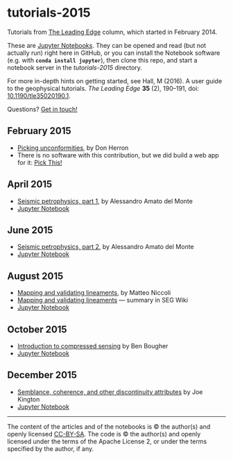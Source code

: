 # tutorials-2015

Tutorials from [The Leading Edge](http://library.seg.org/journal/leedff) column, which started in February 2014.

These are [Jupyter Notebooks](https://jupyter.org/). They can be opened and read (but not actually run) right here in GitHub, or you can install the Notebook software (e.g. with **`conda install jupyter`**), then clone this repo, and start a notebook server in the *tutorials-2015* directory.

For more in-depth hints on getting started, see Hall, M (2016). A user guide to the geophysical tutorials. _The Leading Edge_ **35** (2), 190–191, doi: [10.1190/tle35020190.1](http://library.seg.org/doi/abs/10.1190/tle35020190.1).

Questions? [Get in touch!](mailto:matt@agilegeoscience.com)

## February 2015
- [Picking unconformities](http://library.seg.org/doi/abs/10.1190/tle34020238.1), by Don Herron
- There is no software with this contribution, but we did build a web app for it: [Pick This!](http://pickthis.io/)

## April 2015
- [Seismic petrophysics, part 1](http://library.seg.org/doi/abs/10.1190/tle34040440.1), by Alessandro Amato del Monte
- [Jupyter Notebook](https://github.com/seg/tutorials-2015/blob/master/1504_Seismic_petrophysics_1/Seismic_petrophysics_1.ipynb)

## June 2015
- [Seismic petrophysics, part 2](http://library.seg.org/doi/abs/10.1190/tle34060700.1), by Alessandro Amato del Monte
- [Jupyter Notebook](https://github.com/seg/tutorials-2015/blob/master/1506_Seismic_petrophysics_2/Seismic_petrophysics_2.ipynb)

## August 2015
- [Mapping and validating lineaments](http://library.seg.org/doi/abs/10.1190/tle34080948.1), by Matteo Niccoli
- [Mapping and validating lineaments](http://wiki.seg.org/wiki/Mapping_and_validating_lineaments) — summary in SEG Wiki
- [Jupyter Notebook](https://github.com/seg/tutorials-2015/blob/master/1508_Mapping_and_validating_lineaments/1508_Mapping_and_validating_lineaments.ipynb)

## October 2015
- [Introduction to compressed sensing](http://library.seg.org/doi/abs/10.1190/tle34101256.1) by Ben Bougher
- [Jupyter Notebook](https://github.com/seg/tutorials-2015/blob/master/1510_Compressed_sensing/compressed.ipynb)

## December 2015
- [Semblance, coherence, and other discontinuity attributes](http://library.seg.org/doi/10.1190/tle34121510.1) by Joe Kington
- [Jupyter Notebook](https://github.com/seg/tutorials-2015/blob/master/1512_Semblance_coherence_and_discontinuity/Discontinuity_tutorial.ipynb)

<hr />

The content of the articles and of the notebooks is © the author(s) and openly licensed [CC-BY-SA](https://creativecommons.org/licenses/by-sa/3.0/). The code is © the author(s) and openly licensed under the terms of the Apache License 2, or under the terms specified by the author, if any.
